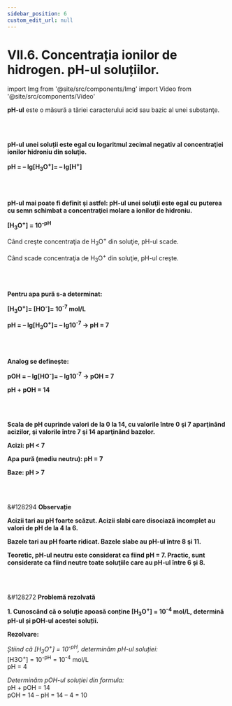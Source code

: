 ```yaml
---
sidebar_position: 6
custom_edit_url: null
---
```


# VII.6. Concentrația ionilor de hidrogen. pH-ul soluțiilor.


import Img from '@site/src/components/Img'
import Video from '@site/src/components/Video'



<div class="alert alert--primary" role="alert">

**pH-ul** este o măsură a tăriei caracterului acid sau bazic al unei substanţe.


</div>




<br></br>


<div class="alert alert--primary" role="alert">


**pH-ul unei soluții este egal cu logaritmul zecimal negativ al concentraţiei ionilor hidroniu din soluţie.**

**pH = – lg[H<sub>3</sub>O<sup>+</sup>]= – lg[H<sup>+</sup>]**



</div>


<br></br>


<div class="alert alert--primary" role="alert">

**pH-ul mai poate fi definit şi astfel: pH-ul unei soluţii este egal cu puterea cu semn schimbat a concentraţiei molare a ionilor de hidroniu.**

**[H<sub>3</sub>O<sup>+</sup>] = 10<sup>-pH</sup>**

Când creşte concentraţia de H<sub>3</sub>O<sup>+</sup> din soluţie, pH-ul scade. 

Când scade concentraţia de H<sub>3</sub>O<sup>+</sup> din soluţie, pH-ul creşte.





</div>



<br></br>


<div class="alert alert--primary" role="alert">


**Pentru apa pură s-a determinat:** 

**[H<sub>3</sub>O<sup>+</sup>]= [HO<sup>-</sup>]= 10<sup>-7</sup> mol/L**

**pH = – lg[H<sub>3</sub>O<sup>+</sup>]= – lg10<sup>-7</sup> → pH = 7**


<br></br>


**Analog se definește:** 

**pOH = – lg[HO<sup>-</sup>]= – lg10<sup>-7</sup> → pOH = 7**

**pH + pOH = 14**



</div>


<br></br>


<div class="alert alert--primary" role="alert">

**Scala de pH cuprinde valori de la 0 la 14, cu valorile între 0 şi 7 aparţinând acizilor, şi valorile între 7 şi 14 aparţinând bazelor.** 

**Acizi: pH < 7**

**Apa pură (mediu neutru): pH = 7**

**Baze: pH > 7**





</div>



<br></br>


<div class="alert alert--secondary" role="alert">

&#128294 **Observație**

**Acizii tari au pH foarte scăzut. Acizii slabi care disociază incomplet au valori de pH de la 4 la 6.** 

**Bazele tari au pH foarte ridicat. Bazele slabe au pH-ul între 8 şi 11.**

**Teoretic, pH-ul neutru este considerat ca fiind pH = 7. Practic, sunt considerate ca fiind neutre toate soluţiile care au pH-ul între 6 şi 8.**



</div>




<br></br>


<div class="alert alert--warning" role="alert">

&#128272 **Problemă rezolvată**

**1. Cunoscând că o soluție apoasă conține [H<sub>3</sub>O<sup>+</sup>] = 10<sup>-4</sup> mol/L, determină pH-ul și pOH-ul acestei soluții.** 

**Rezolvare:**

_Știind că [H<sub>3</sub>O<sup>+</sup>] = 10<sup>-pH</sup>, determinăm pH-ul soluției:_       
[H3O<sup>+</sup>] = 10<sup>-pH</sup> = 10<sup>-4</sup> mol/L        
pH = 4



_Determinăm pOH-ul soluției din formula:_       
pH + pOH = 14        
pOH = 14 – pH = 14 – 4 = 10





</div>


